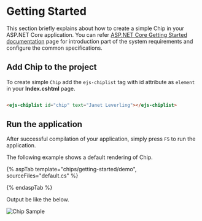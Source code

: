 # Getting Started

This section briefly explains about how to create a simple Chip in your ASP.NET Core application. You can refer [ASP.NET Core Getting Started documentation](../getting-started) page for introduction part of the system requirements and configure the common specifications.

## Add Chip to the project

To create simple `Chip` add the `ejs-chiplist` tag with id attribute as `element` in your **Index.cshtml** page.

```html

<ejs-chiplist id="chip" text="Janet Leverling"></ejs-chiplist>

```

## Run the application

 After successful compilation of your application, simply press `F5` to run the application.

 The following example shows a default rendering of Chip.

{% aspTab template="chips/getting-started/demo", sourceFiles="default.cs" %}

{% endaspTab %}

Output be like the below.

![Chip Sample](./images/chip.png)
